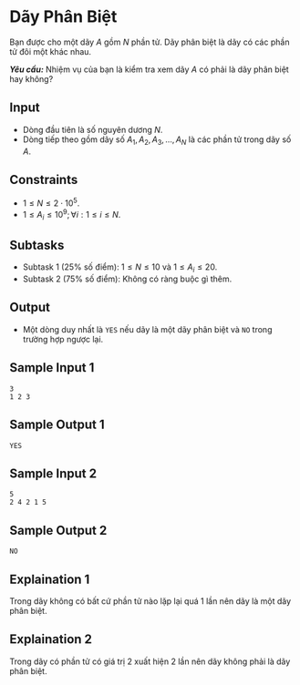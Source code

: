 # Dãy Phân Biệt

Bạn được cho một dãy $A$ gồm $N$ phần tử. Dãy phân biệt là dãy có các phần tử đôi một khác nhau. 

***Yêu cầu:*** Nhiệm vụ của bạn là kiểm tra xem dãy $A$ có phải là dãy phân biệt hay không?

## Input

- Dòng đầu tiên là số nguyên dương $N$.
- Dòng tiếp theo gồm dãy số $A_1, A_2, A_3, \dots, A_N$ là các phần tử trong dãy số $A$.

## Constraints

- $1 \le N \le 2 \cdot 10^5$.
- $1 \le A_i \le 10^9; \forall i: 1 \le i \le N$.

## Subtasks

- Subtask $1$ ($25\%$ số điểm): $1 \le N \le 10$ và $1 \le A_i \le 20$.
- Subtask $2$ ($75\%$ số điểm): Không có ràng buộc gì thêm.

## Output

- Một dòng duy nhất là `YES` nếu dãy là một dãy phân biệt và `NO` trong trường hợp ngược lại.

## Sample Input 1

```
3
1 2 3
```

## Sample Output 1

```
YES
```

## Sample Input 2

```
5
2 4 2 1 5
```

## Sample Output 2

```
NO
```

## Explaination 1

Trong dãy không có bất cứ phần tử nào lặp lại quá $1$ lần nên dãy là một dãy phân biệt.

## Explaination 2

Trong dãy có phần tử có giá trị $2$ xuất hiện $2$ lần nên dãy không phải là dãy phân biệt.
